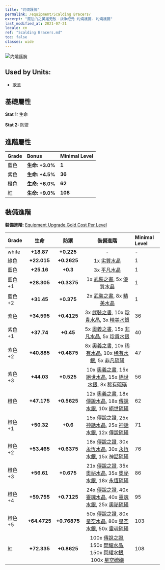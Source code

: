 ```yaml
---
title: "灼燒護腕"
permalink: /equipment/Scalding Bracers/
excerpt: "魔法门之英雄无敌：战争纪元 灼燒護腕. 灼燒護腕"
last_modified_at: 2021-07-21
locale: cn
ref: "Scalding Bracers.md"
toc: false
classes: wide
---
```


  ![灼燒護腕](/images/e/e_5024.png)

## Used by Units:

* [歌革](/cn/units/Gog/) 


## 基礎屬性
 **Stat 1:** 生命

 **Stat 2:** 防禦

## 進階屬性

  |     Grade    |   Bonus | Minimal Level | 
  |:-------------|:--------|:--------------| 
  | 藍色 | **生命: +3.0%** | **1** | 
  | 紫色 | **生命: +4.5%** | **36** | 
  | 橙色 | **生命: +6.0%** | **62** | 
  | 紅 | **生命: +9.0%** | **108** | 


## 裝備進階
 **裝備進階:** [Equipment Upgrade Gold Cost Per Level](/equipment/EquipmentUpgradeCostPerLevel/) 

  |          Grade      | 生命 | 防禦 | 裝備進階 | Minimal Level |
  |:--------------------|:---------:|:---------:|:----------------:|:--------------|
  | white | **+18.87** | **+0.225** | - | - |
  | 綠色 | **+22.015** | **+0.2625** | 1x [劣質水晶](/cn/Items/mat_5/) | 1 |
  | 藍色 | **+25.16** | **+0.3** | 3x [平凡水晶](/cn/Items/mat_11/) | 1 |
  | 藍色 +1 | **+28.305** | **+0.3375** | 1x [武裝之書](/cn/Items/mat_18/), 5x [優質水晶](/cn/Items/mat_17/) | 1 |
  | 藍色 +2 | **+31.45** | **+0.375** | 2x [武裝之書](/cn/Items/mat_25/), 8x [精美水晶](/cn/Items/mat_24/) | 1 |
  | 紫色 | **+34.595** | **+0.4125** | 3x [武裝之書](/cn/Items/mat_32/), 10x [珍貴水晶](/cn/Items/mat_31/), 3x [精美水銀](/cn/Items/mat_21/) | 36 |
  | 紫色 +1 | **+37.74** | **+0.45** | 5x [奧義之書](/cn/Items/mat_39/), 15x [非凡水晶](/cn/Items/mat_38/), 5x [珍貴水銀](/cn/Items/mat_28/) | 40 |
  | 紫色 +2 | **+40.885** | **+0.4875** | 8x [奧義之書](/cn/Items/mat_46/), 10x [稀有水晶](/cn/Items/mat_45/), 10x [稀有水銀](/cn/Items/mat_42/), 5x [非凡硫磺](/cn/Items/mat_36/) | 47 |
  | 紫色 +3 | **+44.03** | **+0.525** | 10x [奧義之書](/cn/Items/mat_53/), 15x [絕世水晶](/cn/Items/mat_52/), 15x [絕世水銀](/cn/Items/mat_49/), 8x [稀有硫磺](/cn/Items/mat_43/) | 56 |
  | 橙色 | **+47.175** | **+0.5625** | 12x [奧義之書](/cn/Items/mat_60/), 18x [傳說水晶](/cn/Items/mat_59/), 18x [傳說水銀](/cn/Items/mat_56/), 10x [絕世硫磺](/cn/Items/mat_50/) | 62 |
  | 橙色 +1 | **+50.32** | **+0.6** | 15x [傳說之證](/cn/Items/mat_67/), 25x [神話水晶](/cn/Items/mat_66/), 25x [神話水銀](/cn/Items/mat_63/), 12x [傳說硫磺](/cn/Items/mat_57/) | 71 |
  | 橙色 +2 | **+53.465** | **+0.6375** | 18x [傳說之證](/cn/Items/mat_74/), 30x [永恆水晶](/cn/Items/mat_73/), 30x [永恆水銀](/cn/Items/mat_70/), 15x [神話硫磺](/cn/Items/mat_64/) | 76 |
  | 橙色 +3 | **+56.61** | **+0.675** | 21x [傳說之證](/cn/Items/mat_81/), 35x [奧祕水晶](/cn/Items/mat_80/), 35x [奧祕水銀](/cn/Items/mat_77/), 18x [永恆硫磺](/cn/Items/mat_71/) | 86 |
  | 橙色 +4 | **+59.755** | **+0.7125** | 24x [傳說之證](/cn/Items/mat_88/), 40x [靈魂水晶](/cn/Items/mat_87/), 40x [靈魂水銀](/cn/Items/mat_84/), 25x [奧祕硫磺](/cn/Items/mat_78/) | 95 |
  | 橙色 +5 | **+64.4725** | **+0.76875** | 50x [傳說之證](/cn/Items/mat_95/), 80x [星空水晶](/cn/Items/mat_94/), 80x [星空水銀](/cn/Items/mat_91/), 50x [靈魂硫磺](/cn/Items/mat_85/) | 103 |
  | 紅 | **+72.335** | **+0.8625** | 100x [傳說之證](/cn/Items/mat_102/), 150x [閃耀水晶](/cn/Items/mat_101/), 150x [閃耀水銀](/cn/Items/mat_98/), 100x [星空硫磺](/cn/Items/mat_92/) | 108 |

